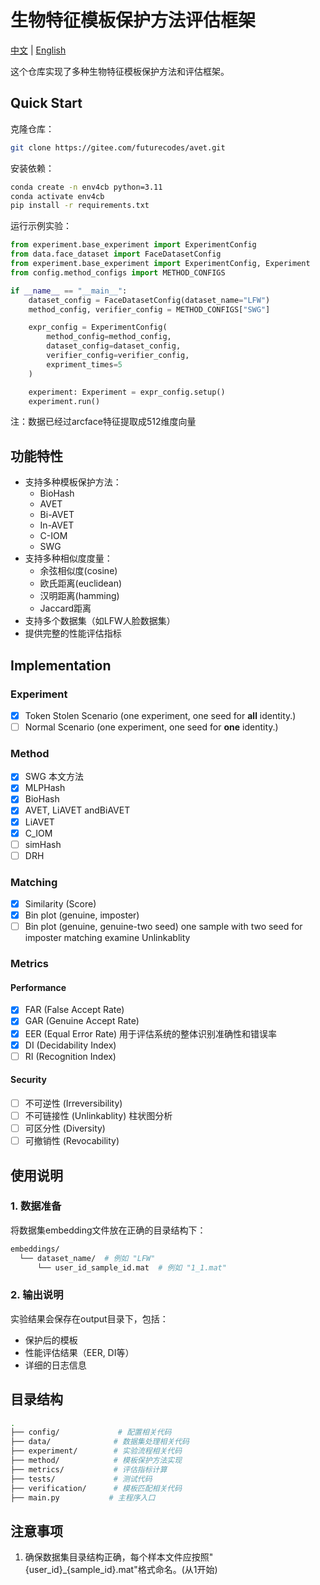 # 生物特征模板保护方法评估框架

 [中文](README_cn.md) | [English](README_en.md)

这个仓库实现了多种生物特征模板保护方法和评估框架。

## Quick Start

克隆仓库：

```bash
git clone https://gitee.com/futurecodes/avet.git
```

安装依赖：

```bash
conda create -n env4cb python=3.11
conda activate env4cb
pip install -r requirements.txt
```

运行示例实验：

```python
from experiment.base_experiment import ExperimentConfig 
from data.face_dataset import FaceDatasetConfig 
from experiment.base_experiment import ExperimentConfig, Experiment
from config.method_configs import METHOD_CONFIGS

if __name__ == "__main__":
    dataset_config = FaceDatasetConfig(dataset_name="LFW") 
    method_config, verifier_config = METHOD_CONFIGS["SWG"]

    expr_config = ExperimentConfig(
        method_config=method_config,
        dataset_config=dataset_config,
        verifier_config=verifier_config,
        expriment_times=5
    )

    experiment: Experiment = expr_config.setup()
    experiment.run()
```

注：数据已经过arcface特征提取成512维度向量

## 功能特性

- 支持多种模板保护方法：
  - BioHash
  - AVET
  - Bi-AVET
  - In-AVET
  - C-IOM
  - SWG
- 支持多种相似度度量：
  - 余弦相似度(cosine)
  - 欧氏距离(euclidean)
  - 汉明距离(hamming)
  - Jaccard距离
- 支持多个数据集（如LFW人脸数据集）
- 提供完整的性能评估指标

## Implementation

### Experiment

- [x] Token Stolen Scenario (one experiment, one seed for **all** identity.)
- [ ] Normal Scenario  (one experiment, one seed for **one** identity.)

### Method

- [x] SWG 本文方法
- [x] MLPHash
- [x] BioHash
- [x] AVET, LiAVET andBiAVET
- [x] LiAVET
- [x] C_IOM
- [ ] simHash
- [ ] DRH

### Matching  

- [x] Similarity (Score)
- [x] Bin plot (genuine, imposter)
- [ ] Bin plot (genuine,  genuine-two seed) one sample with two seed for imposter matching examine Unlinkablity

### Metrics

#### Performance

- [x] FAR (False Accept Rate)
- [x] GAR (Genuine Accept Rate)
- [x] EER (Equal Error Rate) 用于评估系统的整体识别准确性和错误率
- [x] DI (Decidability Index)
- [ ] RI (Recognition Index)

#### Security

- [ ] 不可逆性 (Irreversibility)
- [ ] 不可链接性 (Unlinkablity) 柱状图分析
- [ ] 可区分性 (Diversity)
- [ ] 可撤销性 (Revocability)

## 使用说明

### 1. 数据准备

将数据集embedding文件放在正确的目录结构下：

```bash
embeddings/
  └── dataset_name/  # 例如 "LFW"
      └── user_id_sample_id.mat  # 例如 "1_1.mat"
```

### 2. 输出说明

实验结果会保存在output目录下，包括：

- 保护后的模板
- 性能评估结果（EER, DI等）
- 详细的日志信息

## 目录结构

```bash
.
├── config/             # 配置相关代码
├── data/              # 数据集处理相关代码
├── experiment/        # 实验流程相关代码
├── method/            # 模板保护方法实现
├── metrics/           # 评估指标计算
├── tests/             # 测试代码
├── verification/      # 模板匹配相关代码
├── main.py           # 主程序入口 
```

## 注意事项

1. 确保数据集目录结构正确，每个样本文件应按照"{user_id}_{sample_id}.mat"格式命名。(从1开始)
